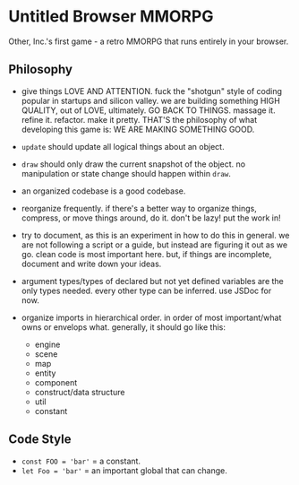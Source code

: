 # Untitled Browser MMORPG

Other, Inc.'s first game - a retro MMORPG that runs entirely in your browser.

## Philosophy

- give things LOVE AND ATTENTION. fuck the "shotgun" style of coding popular in startups and silicon valley.
  we are building something HIGH QUALITY, out of LOVE, ultimately.
  GO BACK TO THINGS. massage it. refine it. refactor. make it pretty.
  THAT'S the philosophy of what developing this game is: WE ARE MAKING SOMETHING GOOD.

- `update` should update all logical things about an object.
- `draw` should only draw the current snapshot of the object. no manipulation or state change should happen within `draw`.

- an organized codebase is a good codebase.
- reorganize frequently. if there's a better way to organize things, compress, or move things around, do it.
  don't be lazy! put the work in!

- try to document, as this is an experiment in how to do this in general. we are not following a script or a guide,
  but instead are figuring it out as we go.
  clean code is most important here. but, if things are incomplete, document and write down your ideas.
- argument types/types of declared but not yet defined variables are the only types needed.
  every other type can be inferred.
  use JSDoc for now.
- organize imports in hierarchical order. in order of most important/what owns or envelops what.
  generally, it should go like this:
  - engine
  - scene
  - map
  - entity
  - component
  - construct/data structure
  - util
  - constant

## Code Style
- `const FOO = 'bar'` = a constant.
- `let Foo = 'bar'` = an important global that can change.
